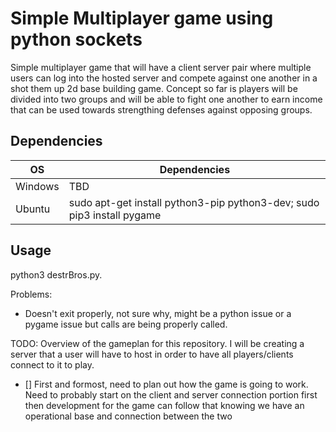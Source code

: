 # Simple Multiplayer game using python sockets

Simple multiplayer game that will have a client server pair where multiple users
can log into the hosted server and compete against one another in a shot them up
2d base building game. Concept so far is players will be divided into two groups and will be able to fight one another to earn income that can be used towards
strengthing defenses against opposing groups.

## Dependencies 
| OS   | Dependencies | 
|------|--------------|
|Windows| TBD         | 
|Ubuntu| sudo apt-get install python3-pip python3-dev; sudo pip3 install pygame|

## Usage
python3 destrBros.py.

Problems:
- Doesn't exit properly, not sure why, might be a python issue or a pygame issue but
  calls are being properly called. 

TODO:
Overview of the gameplan for this repository. I will be creating a server that 
a user will have to host in order to have all players/clients connect to it to play.
- [] First and formost, need to plan out how the game is going to work. Need to
probably start on the client and server connection portion first then 
development for the game can follow that knowing we have an operational base 
and connection between the two

